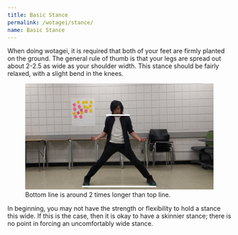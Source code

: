 ```yaml
---
title: Basic Stance
permalink: /wotagei/stance/
name: Basic Stance
---
```


When doing wotagei, it is required that both of your feet are firmly planted on the ground.
The general rule of thumb is that your legs are spread out about 2-2.5 as wide as your shoulder width. 
This stance should be fairly relaxed, with a slight bend in the knees.

<figure>
<img src="/assets/wotagei/stance.jpg">
<figcaption>Bottom line is around 2 times longer than top line.</figcaption>
</figure>

In beginning, you may not have the strength or flexibility to hold a stance this wide. 
If this is the case, then it is okay to have a skinnier stance; there is no point in forcing an uncomfortably wide stance.
